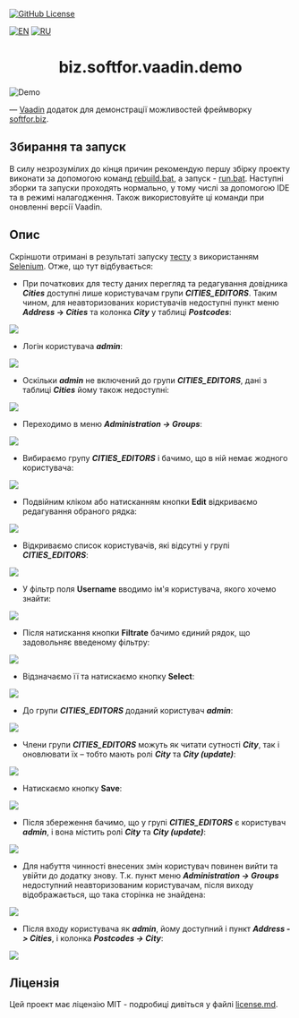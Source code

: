 [![GitHub License](https://img.shields.io/github/license/ovsyannykov/biz.softfor)](license.md)

[![EN](https://img.shields.io/badge/EN-blue)](readme.md)
[![RU](https://img.shields.io/badge/RU-black)](readme.ru.md)

<h1 align="center">biz.softfor.vaadin.demo</h1>

![Demo](doc/images/readme.png)

— [Vaadin](https://vaadin.com) додаток для демонстрації можливостей фреймворку
[softfor.biz](http://softfor.biz).

## Збирання та запуск

В силу незрозумілих до кінця причин рекомендую першу збірку проекту виконати
за допомогою команд [rebuild.bat](rebuild.bat), а запуск - [run.bat](run.bat).
Наступні зборки та запуски проходять нормально, у тому числі за допомогою IDE та
в режимі налагодження. Також використовуйте ці команди при оновленні версії
Vaadin.

## Опис

Скріншоти отримані в результаті запуску
[тесту](src/test/java/biz/softfor/vaadin/user/AccessSeTest.java) з використанням
[Selenium](https://www.selenium.dev). Отже, що тут відбувається:

- При початкових для тесту даних перегляд та редагування довідника ***Cities***
доступні лише користувачам групи ***CITIES_EDITORS***. Таким чином, для
неавторизованих користувачів недоступні пункт меню ***Address* -> *Cities*** та
колонка ***City*** у таблиці ***Postcodes***:

![](doc/images/0.png)

- Логін користувача ***admin***:

![](doc/images/1.png)

- Оскільки ***admin*** не включений до групи ***CITIES_EDITORS***, дані
з таблиці ***Cities*** йому також недоступні:

![](doc/images/2.png)

- Переходимо в меню ***Administration -> Groups***:

![](doc/images/3.png)

- Вибираємо групу ***CITIES_EDITORS*** і бачимо, що в ній немає жодного
користувача:

![](doc/images/4.png)

- Подвійним кліком або натисканням кнопки **Edit** відкриваємо редагування
обраного рядка:

![](doc/images/5.png)

- Відкриваємо список користувачів, які відсутні у групі ***CITIES_EDITORS***:

![](doc/images/7.png)

- У фільтр поля **Username** вводимо ім'я користувача, якого хочемо знайти:

![](doc/images/9.png)

- Після натискання кнопки **Filtrate** бачимо єдиний рядок, що задовольняє
введеному фільтру:

![](doc/images/10.png)

- Відзначаємо її та натискаємо кнопку **Select**:

![](doc/images/12.png)

- До групи ***CITIES_EDITORS*** доданий користувач ***admin***:

![](doc/images/13.png)

- Члени групи ***CITIES_EDITORS*** можуть як читати сутності ***City***, так і
оновлювати їх – тобто мають ролі ***City*** та ***City (update)***:

![](doc/images/14.png)

- Натискаємо кнопку **Save**:

![](doc/images/15.png)

- Після збереження бачимо, що у групі ***CITIES_EDITORS*** є користувач
***admin***, і вона містить ролі ***City*** та ***City (update)***:

![](doc/images/16.png)

- Для набуття чинності внесених змін користувач повинен вийти та увійти до
додатку знову. Т.к. пункт меню ***Administration -> Groups*** недоступний
неавторизованим користувачам, після виходу відображається, що така сторінка
не знайдена:

![](doc/images/17.png)

- Після входу користувача як ***admin***, йому доступний і пункт
***Address -> Cities***, і колонка ***Postcodes -> City***:

![](doc/images/18.png)

## Ліцензія

Цей проект має ліцензію MIT - подробиці дивіться у файлі [license.md](license.md).
